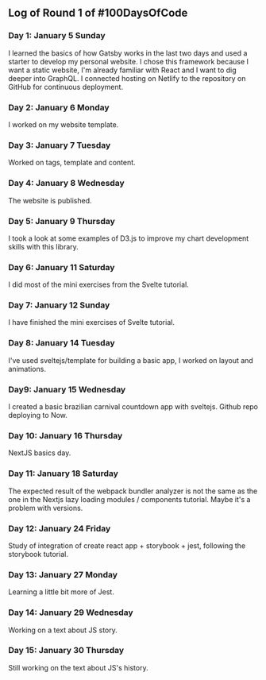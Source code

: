 ## Log of Round 1 of #100DaysOfCode

### Day 1: January 5 Sunday

I learned the basics of how Gatsby works in the last two days and used a starter to develop my personal website.
I chose this framework because I want a static website, I'm already familiar with React and I want to dig deeper into GraphQL.
I connected hosting on Netlify to the repository on GitHub for continuous deployment.

### Day 2: January 6 Monday

I worked on my website template.

### Day 3: January 7 Tuesday

Worked on tags, template and content.

### Day 4: January 8 Wednesday

The website is published.

### Day 5: January 9 Thursday

I took a look at some examples of D3.js to improve my chart development skills with this library.

### Day 6: January 11 Saturday

I did most of the mini exercises from the Svelte tutorial.

### Day 7: January 12 Sunday

I have finished the mini exercises of Svelte tutorial.

### Day 8: January 14 Tuesday

I've used sveltejs/template for building a basic app, I worked on layout and animations.

### Day9: January 15 Wednesday

I created a basic brazilian carnival countdown app with sveltejs. Github repo deploying to Now.

### Day 10: January 16 Thursday

NextJS basics day.

### Day 11: January 18 Saturday

The expected result of the webpack bundler analyzer is not the same as the one in the Nextjs lazy loading modules / components tutorial. Maybe it's a problem with versions.

### Day 12: January 24 Friday

Study of integration of create react app + storybook + jest, following the storybook tutorial.

### Day 13: January 27 Monday

Learning a little bit more of Jest.

### Day 14: January 29 Wednesday

Working on a text about JS story.

### Day 15: January 30 Thursday

Still working on the text about JS's history.
